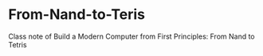 # From-Nand-to-Teris
Class note of Build a Modern Computer from First Principles: From Nand to Tetris
